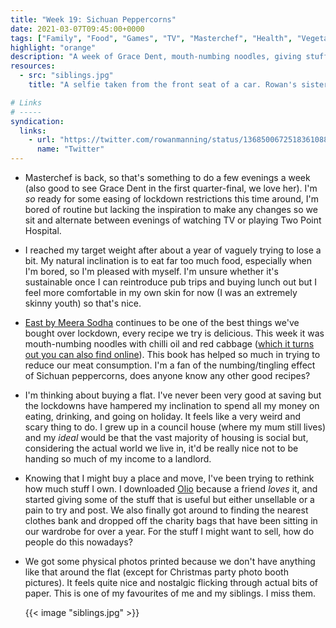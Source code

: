 ```yaml
---
title: "Week 19: Sichuan Peppercorns"
date: 2021-03-07T09:45:00+0000
tags: ["Family", "Food", "Games", "TV", "Masterchef", "Health", "Vegetarianism", "House", "Two Point Hospital"]
highlight: "orange"
description: "A week of Grace Dent, mouth-numbing noodles, giving stuff away, and hunting for London flats that aren't horrible fire traps."
resources:
  - src: "siblings.jpg"
    title: "A selfie taken from the front seat of a car. Rowan's sister is holding the camera, and on the back seat there's Rowan with his arms around his two brothers. They're all smiling, and Rowan's wearing a Christmas jumper."

# Links
# -----
syndication:
  links:
    - url: "https://twitter.com/rowanmanning/status/1368500672518361088"
      name: "Twitter"
---
```


  * Masterchef is back, so that's something to do a few evenings a week (also good to see Grace Dent in the first quarter-final, we love her). I'm _so_ ready for some easing of lockdown restrictions this time around, I'm bored of routine but lacking the inspiration to make any changes so we sit and alternate between evenings of watching TV or playing Two Point Hospital.

  * I reached my target weight after about a year of vaguely trying to lose a bit. My natural inclination is to eat far too much food, especially when I'm bored, so I'm pleased with myself. I'm unsure whether it's sustainable once I can reintroduce pub trips and buying lunch out but I feel more comfortable in my own skin for now (I was an extremely skinny youth) so that's nice.

  * [East by Meera Sodha](https://www.waterstones.com/book/east/meera-sodha/9780241387566) continues to be one of the best things we've bought over lockdown, every recipe we try is delicious. This week it was mouth-numbing noodles with chilli oil and red cabbage ([which it turns out you can also find online](https://www.theguardian.com/lifeandstyle/2017/sep/30/mouth-numbing-noodles-chilli-oil-red-cabbage-recipe-sichuan-peppercorns-meera-sodha-vegan)). This book has helped so much in trying to reduce our meat consumption. I'm a fan of the numbing/tingling effect of Sichuan peppercorns, does anyone know any other good recipes?

  * I'm thinking about buying a flat. I've never been very good at saving but the lockdowns have hampered my inclination to spend all my money on eating, drinking, and going on holiday. It feels like a very weird and scary thing to do. I grew up in a council house (where my mum still lives) and my _ideal_ would be that the vast majority of housing is social but, considering the actual world we live in, it'd be really nice not to be handing so much of my income to a landlord.

  * Knowing that I might buy a place and move, I've been trying to rethink how much stuff I own. I downloaded [Olio](https://olioex.com/) because a friend _loves_ it, and started giving some of the stuff that is useful but either unsellable or a pain to try and post. We also finally got around to finding the nearest clothes bank and dropped off the charity bags that have been sitting in our wardrobe for over a year. For the stuff I might want to sell, how do people do this nowadays?

  * We got some physical photos printed because we don't have anything like that around the flat (except for Christmas party photo booth pictures). It feels quite nice and nostalgic flicking through actual bits of paper. This is one of my favourites of me and my siblings. I miss them.

    {{< image "siblings.jpg" >}}

